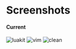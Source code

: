 Screenshots
===========

#### Current
![luakit](http://imgur.com/qolQrqG.png)
![vim](http://imgur.com/ve3IBD9.png)
![clean](http://imgur.com/a/9GKwQ.png)
